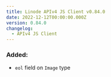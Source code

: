 ```yaml
---
title: Linode APIv4 JS Client v0.84.0
date: 2022-12-12T00:00:00.000Z
version: 0.84.0
changelog:
  - APIv4 JS Client
---
```


### Added:

- `eol` field on `Image` type
